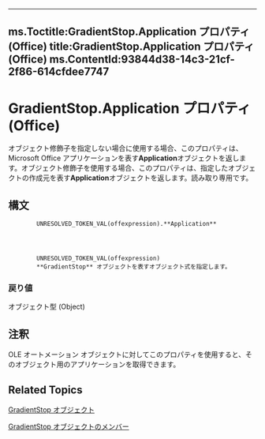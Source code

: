 

---
ms.Toctitle:GradientStop.Application プロパティ (Office)
title:GradientStop.Application プロパティ (Office)
ms.ContentId:93844d38-14c3-21cf-2f86-614cfdee7747
---
# GradientStop.Application プロパティ (Office)




オブジェクト修飾子を指定しない場合に使用する場合、このプロパティは、Microsoft Office アプリケーションを表す**Application**オブジェクトを返します。オブジェクト修飾子を使用する場合、このプロパティは、指定したオブジェクトの作成元を表す**Application**オブジェクトを返します。読み取り専用です。

## 構文

            UNRESOLVED_TOKEN_VAL(offexpression).**Application**




            UNRESOLVED_TOKEN_VAL(offexpression)
            **GradientStop** オブジェクトを表すオブジェクト式を指定します。

### 戻り値
オブジェクト型 (Object)





## 注釈
OLE オートメーション オブジェクトに対してこのプロパティを使用すると、そのオブジェクト用のアプリケーションを取得できます。



## Related Topics

[GradientStop オブジェクト](b5003bfc-9ac6-fd56-f214-a0d99db0cf07.md)

[GradientStop オブジェクトのメンバー](49a04149-e038-a52a-6bf8-ad05f9630605.md)




